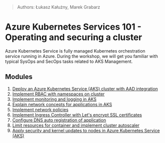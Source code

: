 > Authors: Łukasz Kałużny, Marek Grabarz

# Azure Kubernetes Services 101 - Operating and securing a cluster

Azure Kubernetes Service is fully managed Kubernetes orchestration service running in Azure. During the workshop, we will get you familiar with typical SysOps and SecOps tasks related to AKS Management.

## Modules

1. [Deploy an Azure Kubernetes Service (AKS) cluster with AAD integration](labs/01-deploy-an-aks/README.md)
2. [Implement RBAC with namespaces on cluster](labs/02-rbac/README.md)
3. [Implement monitoring and logging in AKS](labs/03-monitoring-and-logging-in-aks/README.md)
4. [Explain network concepts for applications in AKS](labs/04-network-concepts/README.md)
5. [Implement network policies](labs/05-network-policies/README.md)
6. [Implement Ingress Controller with Let's encrypt SSL certificates](labs/06-ingress-controller/README.md)
7. [Configure DNS auto registration of application](labs/08-limit-resources-and-cluster-autoscaler/README.md)
8. [Limit resources for container and implement cluster autoscaler](labs/07-dns-auto-registration/README.md)
9. [Apply security and kernel updates to nodes in Azure Kubernetes Service (AKS)](labs/09-nodes-updates/README.md)
